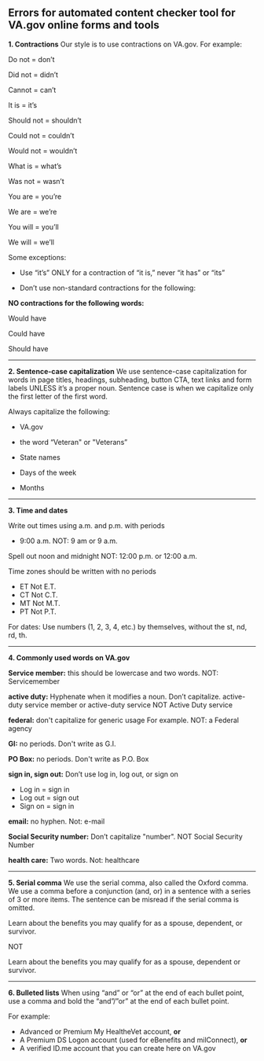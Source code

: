 

## Errors for automated content checker tool for VA.gov online forms and tools 

**1. Contractions** 
Our style is to use contractions on VA.gov. 
For example: 

Do not = don’t

Did not = didn’t

Cannot = can’t 

It is = it’s

Should not = shouldn’t

Could not = couldn’t 

Would not = wouldn’t

What is = what’s 

Was not = wasn’t

You are = you’re 

We are = we’re 

You will = you’ll

We will = we’ll 


Some exceptions:

- Use “it’s” ONLY for a contraction of “it is,” never “it has”  or “its”

- Don’t use non-standard contractions for the following: 

**NO contractions for the following words:** 

Would have 

Could have 

Should have

-----------

**2.  Sentence-case capitalization**
We use sentence-case capitalization for words in page titles, headings, subheading, button CTA, text links and form labels UNLESS it’s a proper noun. Sentence case is when we capitalize only the first letter of the first word.
 
Always capitalize the following: 

- VA.gov

- the word “Veteran" or "Veterans” 

- State names

- Days of the week

- Months

---------

**3. Time and dates**

Write out times using a.m. and p.m. with periods
 - 9:00 a.m. NOT: 9 am or 9 a.m.

Spell out noon and midnight NOT: 12:00 p.m. or 12:00 a.m.

Time zones should be written with no periods

- ET  Not E.T.<br>
- CT  Not C.T.<br>
- MT  Not M.T.<br> 
- PT  Not P.T.<br> 

For dates:
Use numbers (1, 2, 3, 4, etc.) by themselves, without the st, nd, rd, th. 

-----------

**4. Commonly used words on VA.gov**

**Service member:** this should be lowercase and two words. NOT: Servicemember

**active duty:** Hyphenate when it modifies a noun. Don’t capitalize. 
active-duty service member or active-duty service NOT Active Duty service 

**federal:** don't capitalize for generic usage For example. NOT: a Federal agency

**GI:** no periods. Don't write as G.I.

**PO Box:** no periods. Don't write as P.O. Box

**sign in, sign out:** Don’t use log in, log out, or sign on

- Log in = sign in <br>
- Log out = sign out<br>
- Sign on = sign in

**email:** no hyphen. Not: e-mail

**Social Security number:** Don’t capitalize "number". NOT Social Security Number

**health care:** Two words. Not: healthcare

--------


**5. Serial comma**
We use the serial comma, also called the Oxford comma. We use a comma before a conjunction (and, or) in a sentence with a series of 3 or more items. The sentence can be misread if the serial comma is omitted.
 
Learn about the benefits you may qualify for as a spouse, dependent, or survivor. 

NOT

Learn about the benefits you may qualify for as a spouse, dependent or survivor.



-------


**6.  Bulleted lists**
When using “and” or “or” at the end of each bullet point, use a comma and bold the “and”/”or” at the end of each bullet point.

For example: 

- Advanced or Premium My HealtheVet account, **or**
- A Premium DS Logon account (used for eBenefits and milConnect), **or**
- A verified ID.me account that you can create here on VA.gov




